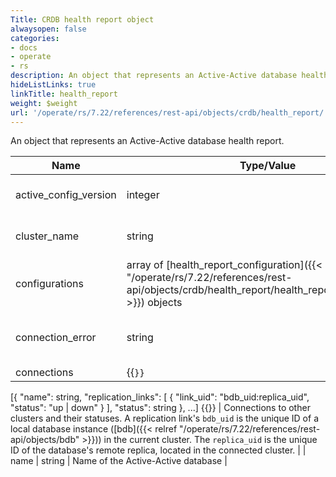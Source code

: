 ```yaml
---
Title: CRDB health report object
alwaysopen: false
categories:
- docs
- operate
- rs
description: An object that represents an Active-Active database health report.
hideListLinks: true
linkTitle: health_report
weight: $weight
url: '/operate/rs/7.22/references/rest-api/objects/crdb/health_report/'
---
```


An object that represents an Active-Active database health report.

| Name | Type/Value | Description |
|------|------------|-------------|
| active_config_version | integer | Active configuration version |
| cluster_name | string | Name of local Active-Active cluster |
| configurations | array of [health_report_configuration]({{< relref "/operate/rs/7.22/references/rest-api/objects/crdb/health_report/health_report_configuration" >}}) objects | Stored database configurations |
| connection_error | string | Error string if remote cluster is not available |
| connections | {{<code>}}
[{
  "name": string,
  "replication_links": [ 
    {
      "link_uid": "bdb_uid:replica_uid", 
      "status": "up | down" 
    } ],
  "status": string
}, ...] {{</code>}} | Connections to other clusters and their statuses. A replication link's `bdb_uid` is the unique ID of a local database instance ([bdb]({{< relref "/operate/rs/7.22/references/rest-api/objects/bdb" >}})) in the current cluster. The `replica_uid` is the unique ID of the database's remote replica, located in the connected cluster. |
| name | string | Name of the Active-Active database |
